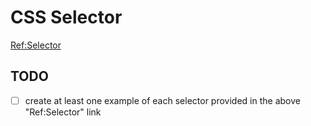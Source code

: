 # CSS Selector
[Ref:Selector](https://developer.mozilla.org/en-US/docs/Web/CSS/CSS_Selectors)

## TODO
- [ ] create at least one example of each selector provided in the above "Ref:Selector" link 